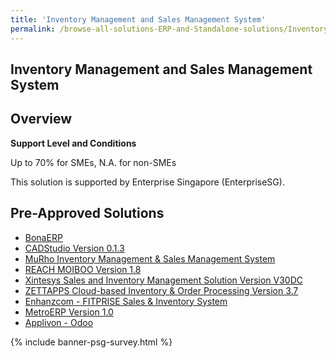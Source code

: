 ```yaml
---
title: 'Inventory Management and Sales Management System'
permalink: /browse-all-solutions-ERP-and-Standalone-solutions/Inventory-Mgmt-and-Sales-Mgmt-System
---
```


## Inventory Management and Sales Management System
## Overview

**Support Level and Conditions**

Up to 70% for SMEs, N.A. for non-SMEs

This solution is supported by Enterprise Singapore (EnterpriseSG).

## Pre-Approved Solutions

- <a href='/productivity-solutions-grant/solutionrepo/solution243' target='_blank'>BonaERP</a><br>
- <a href='/productivity-solutions-grant/solutionrepo/solution322' target='_blank'>CADStudio Version 0.1.3</a><br>
- <a href='/productivity-solutions-grant/solutionrepo/solution623' target='_blank'>MuRho Inventory Management & Sales Management System</a><br>
- <a href='/productivity-solutions-grant/solutionrepo/solution738' target='_blank'>REACH MOIBOO Version 1.8</a><br>
- <a href='/productivity-solutions-grant/solutionrepo/solution964' target='_blank'>Xintesys Sales and Inventory Management Solution Version V30DC</a><br>
- <a href='/productivity-solutions-grant/solutionrepo/solution973' target='_blank'>ZETTAPPS Cloud-based Inventory & Order Processing Version 3.7</a><br>
- <a href='/productivity-solutions-grant/solutionrepo/solution2611' target='_blank'>Enhanzcom - FITPRISE Sales & Inventory System</a><br>
- <a href='/productivity-solutions-grant/solutionrepo/solution2732' target='_blank'>MetroERP Version 1.0</a><br>
- <a href='/productivity-solutions-grant/solutionrepo/solution2773' target='_blank'>Applivon - Odoo</a><br>

{% include banner-psg-survey.html %}

